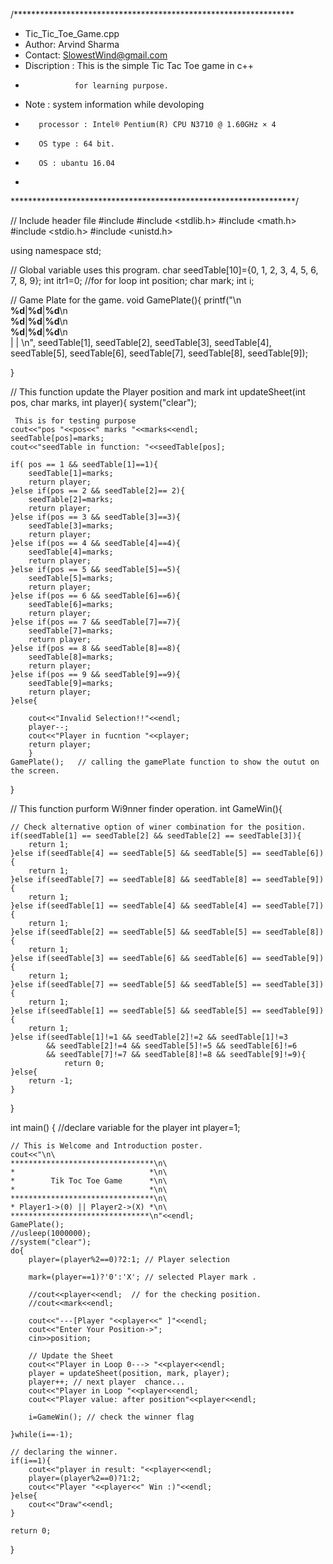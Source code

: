 /****************************************************************
* Tic_Tic_Toe_Game.cpp
* Author: Arvind Sharma
* Contact: SlowestWind@gmail.com
* Discription : This is the simple Tic Tac Toe game in c++
*                for learning purpose.
* Note : system information while devoloping
*        processor : Intel® Pentium(R) CPU N3710 @ 1.60GHz × 4
*        OS type : 64 bit.
*        OS : ubantu 16.04
*
*****************************************************************/

// Include header file
#include <iostream>
#include <stdlib.h>
#include <math.h>
#include <stdio.h>
#include <unistd.h>

using namespace std;

// Global variable uses this program.
char seedTable[10]={0, 1, 2, 3, 4, 5, 6, 7, 8, 9};
int itr1=0; //for for loop
int position;
char mark;
int i;

// Game Plate for the game.
void GamePlate(){
        printf("\n\
    __%d__|__%d__|__%d__\n\
    __%d__|__%d__|__%d__\n\
    __%d__|__%d__|__%d__\n\
         |      |      \n", seedTable[1], seedTable[2], seedTable[3],
         seedTable[4], seedTable[5], seedTable[6], seedTable[7],
          seedTable[8], seedTable[9]);

}

// This function update the Player position and mark
int updateSheet(int pos, char marks, int player){
    system("clear");

     This is for testing purpose
    cout<<"pos "<<pos<<" marks "<<marks<<endl;
    seedTable[pos]=marks;
    cout<<"seedTable in function: "<<seedTable[pos];

    if( pos == 1 && seedTable[1]==1){
        seedTable[1]=marks;
        return player;
    }else if(pos == 2 && seedTable[2]== 2){
        seedTable[2]=marks;
        return player;
    }else if(pos == 3 && seedTable[3]==3){
        seedTable[3]=marks;
        return player;
    }else if(pos == 4 && seedTable[4]==4){
        seedTable[4]=marks;
        return player;
    }else if(pos == 5 && seedTable[5]==5){
        seedTable[5]=marks;
        return player;
    }else if(pos == 6 && seedTable[6]==6){
        seedTable[6]=marks;
        return player;
    }else if(pos == 7 && seedTable[7]==7){
        seedTable[7]=marks;
        return player;
    }else if(pos == 8 && seedTable[8]==8){
        seedTable[8]=marks;
        return player;
    }else if(pos == 9 && seedTable[9]==9){
        seedTable[9]=marks;
        return player;
    }else{

        cout<<"Invalid Selection!!"<<endl;
        player--;
        cout<<"Player in fucntion "<<player;
        return player;
        }
    GamePlate();   // calling the gamePlate function to show the outut on the screen.
}


// This function purform Wi9nner finder operation.
int GameWin(){

    // Check alternative option of winer combination for the position.
    if(seedTable[1] == seedTable[2] && seedTable[2] == seedTable[3]){
        return 1;
    }else if(seedTable[4] == seedTable[5] && seedTable[5] == seedTable[6]){
        return 1;
    }else if(seedTable[7] == seedTable[8] && seedTable[8] == seedTable[9]){
        return 1;
    }else if(seedTable[1] == seedTable[4] && seedTable[4] == seedTable[7]){
        return 1;
    }else if(seedTable[2] == seedTable[5] && seedTable[5] == seedTable[8]){
        return 1;
    }else if(seedTable[3] == seedTable[6] && seedTable[6] == seedTable[9]){
        return 1;
    }else if(seedTable[7] == seedTable[5] && seedTable[5] == seedTable[3]){
        return 1;
    }else if(seedTable[1] == seedTable[5] && seedTable[5] == seedTable[9]){
        return 1;
    }else if(seedTable[1]!=1 && seedTable[2]!=2 && seedTable[1]!=3
            && seedTable[2]!=4 && seedTable[5]!=5 && seedTable[6]!=6
            && seedTable[7]!=7 && seedTable[8]!=8 && seedTable[9]!=9){
                return 0;
    }else{
        return -1;
    }
}


int main()
{
    //declare variable for the player
    int player=1;

    // This is Welcome and Introduction poster.
    cout<<"\n\
    ********************************\n\
    *                              *\n\
    *        Tik Toc Toe Game      *\n\
    *                              *\n\
    ********************************\n\
    * Player1->(0) || Player2->(X) *\n\
    *******************************\n"<<endl;
    GamePlate();
    //usleep(1000000);
    //system("clear");
    do{
        player=(player%2==0)?2:1; // Player selection

        mark=(player==1)?'0':'X'; // selected Player mark .

        //cout<<player<<endl;  // for the checking position.
        //cout<<mark<<endl;

        cout<<"---[Player "<<player<<" ]"<<endl;
        cout<<"Enter Your Position->";
        cin>>position;

        // Update the Sheet
        cout<<"Player in Loop 0---> "<<player<<endl;
        player = updateSheet(position, mark, player);
        player++; // next player  chance...
        cout<<"Player in Loop "<<player<<endl;
        cout<<"Player value: after position"<<player<<endl;

        i=GameWin(); // check the winner flag

    }while(i==-1);

    // declaring the winner.
    if(i==1){
        cout<<"player in result: "<<player<<endl;
        player=(player%2==0)?1:2;
        cout<<"Player "<<player<<" Win :)"<<endl;
    }else{
        cout<<"Draw"<<endl;
    }

    return 0;
}

